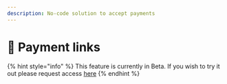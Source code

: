 ```yaml
---
description: No-code solution to accept payments
---
```


# 🔗 Payment links

{% hint style="info" %}
This feature is currently in Beta. If you wish to try it out please request access [here](https://join.slack.com/t/hyperswitch-io/shared\_invite/zt-1k6cz4lee-SAJzhz6bjmpp4jZCDOtOIg)&#x20;
{% endhint %}


